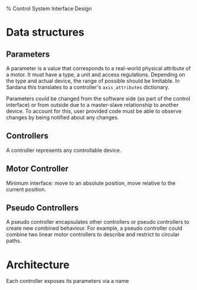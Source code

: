 % Control System Interface Design

# Data structures

## Parameters

A parameter is a value that corresponds to a real-world physical attribute of a
motor. It must have a type, a unit and access regulations. Depending on the type
and actual device, the range of possible should be limitable. In Sardana this
translates to a controller's `axis_attributes` dictionary.

Parameters could be changed from the software side (as part of the control
interface) or from outside due to a master-slave relationship to another device.
To account for this, user provided code must be able to observe changes by being
notified about any changes.


## Controllers

A controller represents any controllable device.


## Motor Controller

Minimum interface: move to an absolute position, move relative to the current
position.


## Pseudo Controllers

A pseudo controller encapsulates other controllers or pseudo controllers to
create new combined behaviour. For example, a pseudo controller could combine
two linear motor controllers to describe and restrict to circular paths.


# Architecture

Each controller exposes its parameters via a name

